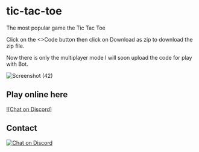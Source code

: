 # tic-tac-toe
The most popular game the Tic Tac Toe

Click on the <>Code button then click on Download as zip to download the zip file.

Now there is only the multiplayer mode I will soon upload the code for play with Bot.

![Screenshot (42)](https://github.com/wert-ed/tic-tac-toe/assets/118091763/7d3fb486-c6f3-4ec2-95cd-e1d54e201683)

## Play online here 
[![Chat on Discord]](https://tic-tactoe.pages.dev/templates/)

## Contact
[![Chat on Discord](https://img.shields.io/badge/Chat-On%20Discord-738BD7.svg?style=for-the-badge)](https://discord.gg/8s9HCkq4Xu)
